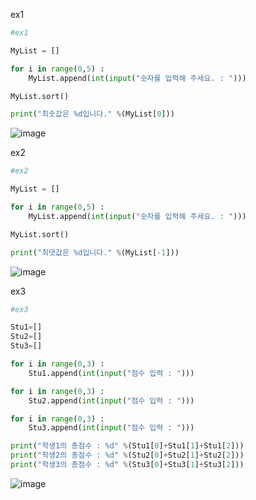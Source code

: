 ex1
```py
#ex1

MyList = []

for i in range(0,5) :
    MyList.append(int(input("숫자를 입력해 주세요. : ")))

MyList.sort()

print("최솟값은 %d입니다." %(MyList[0]))
```
![image](https://github.com/gnbhub/20231_Python_Study/assets/114458636/51905752-d55c-4677-a6f3-dc6d857ce038)

ex2
```py
#ex2

MyList = []

for i in range(0,5) :
    MyList.append(int(input("숫자를 입력해 주세요. : ")))

MyList.sort()

print("최댓값은 %d입니다." %(MyList[-1]))
```
![image](https://github.com/gnbhub/20231_Python_Study/assets/114458636/c4c79cd8-9d9a-434d-982a-8be4f5d76465)

ex3
```py
#ex3

Stu1=[]
Stu2=[]
Stu3=[]

for i in range(0,3) :
    Stu1.append(int(input("점수 입력 : ")))

for i in range(0,3) :
    Stu2.append(int(input("점수 입력 : ")))

for i in range(0,3) :
    Stu3.append(int(input("점수 입력 : ")))

print("학생1의 총점수 : %d" %(Stu1[0]+Stu1[1]+Stu1[2]))
print("학생2의 총점수 : %d" %(Stu2[0]+Stu2[1]+Stu2[2]))
print("학생3의 총점수 : %d" %(Stu3[0]+Stu3[1]+Stu3[2]))
```
![image](https://github.com/gnbhub/20231_Python_Study/assets/114458636/85d03576-939c-4178-ae47-9f6ce9bf731a)

